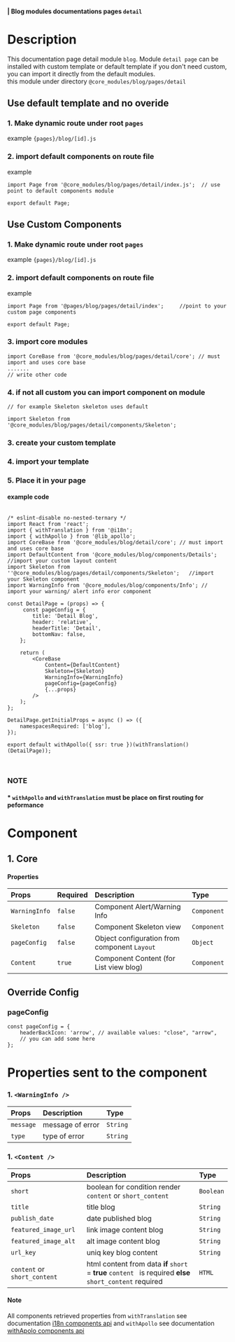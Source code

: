 #### | Blog modules documentations pages `detail`
# Description
This documentation page detail module `blog`.
Module `detail page` can be installed with custom template or default template
if you don't need custom, you can import it directly from the default modules. <br>
this module under directory `@core_modules/blog/pages/detail`


## Use default template and no overide
### 1. Make dynamic route under root `pages` 
example `{pages}/blog/[id].js`
### 2. import default components on route file 
example

```node
import Page from '@core_modules/blog/pages/detail/index.js';  // use point to default components module

export default Page;

```


## Use Custom Components

### 1. Make dynamic route under root `pages` 
example `{pages}/blog/[id].js`
### 2. import default components on route file 
example

```node
import Page from '@pages/blog/pages/detail/index';     //point to your custom page components

export default Page;

```

### 3. import core modules
```node
import CoreBase from '@core_modules/blog/pages/detail/core'; // must import and uses core base
....... 
// write other code
```

### 4. if not all custom you can import component on module

```node
// for example Skeleton skeleton uses default

import Skeleton from '@core_modules/blog/pages/detail/components/Skeleton';

```

### 3. create your custom template
### 4. import your template
### 5. Place it in your page
#### example code


```node

/* eslint-disable no-nested-ternary */
import React from 'react';
import { withTranslation } from '@i18n';
import { withApollo } from '@lib_apollo';
import CoreBase from '@core_modules/blog/detail/core'; // must import and uses core base
import DefaultContent from '@core_modules/blog/components/Details'; //import your custom layout content
import Skeleton from ''@core_modules/blog/pages/detail/components/Skeleton';   //import your Skeleton component
import WarningInfo from '@core_modules/blog/components/Info'; // import your warning/ alert info eror component

const DetailPage = (props) => {
     const pageConfig = {
        title: 'Detail Blog',
        header: 'relative', 
        headerTitle: 'Detail',
        bottomNav: false,
    };
    
    return (
        <CoreBase
            Content={DefaultContent}
            Skeleton={Skeleton}
            WarningInfo={WarningInfo}
            pageConfig={pageConfig}
            {...props}
        />
    );
};

DetailPage.getInitialProps = async () => ({
    namespacesRequired: ['blog'],
});

export default withApollo({ ssr: true })(withTranslation()(DetailPage));



```

### NOTE
#### * `withApollo` and `withTranslation` must be place on first routing for peformance


# Component


## 1. Core
#### Properties
| Props       | Required | Description | Type |
| :---        | :---     | :---        |:---  |
| `WarningInfo`  |  `false`   | Component Alert/Warning Info     | `Component`|
| `Skeleton`  |  `false`   | Component Skeleton view     | `Component`|
| `pageConfig`  |  `false`   | Object configuration from component `Layout`    | `Object`|
| `Content`  |  `true`   | Component Content (for List view blog)     | `Component`|


## Override Config
### pageConfig

````
const pageConfig = {
    headerBackIcon: 'arrow', // available values: "close", "arrow",
    // you can add some here
};
````

# Properties sent to the component

### 1. `<WarningInfo />`
| Props       | Description | Type |
| :---        | :---        |:---  |
| `message`     |  message of error      | `String`|
| `type`        |  type of error      | `String`|


### 1. `<Content />`
| Props       | Description | Type |
| :---        | :---        |:---  |
| `short`  | boolean for condition render `content` or `short_content`    | `Boolean`|
| `title` | title blog    | `String`|
| `publish_date`  | date published blog    | `String`|
| `featured_image_url`  | link image content blog    | `String`|
| `featured_image_alt`  |  alt image content blog   | `String`|
| `url_key`  | uniq key blog content   | `String`|
| `content` or `short_content`  | html content from data **if** `short` = **true** `content ` is required  **else** `short_content` required  | `HTML`|


#### Note
All components retrieved properties from `withTranslation` see documentation [i18n components api](https://react.i18next.com/latest/translation-render-prop) and `withApollo` see documentation [withApolo components api](https://www.apollographql.com/docs/react/api/react/hoc/#withapollocomponent) 